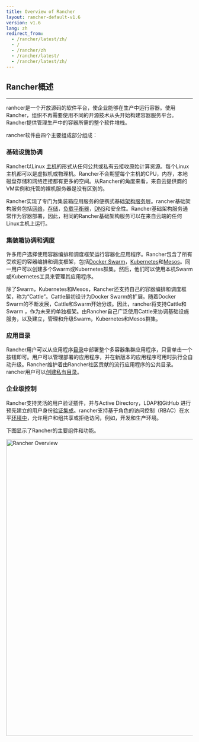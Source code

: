 ```yaml
---
title: Overview of Rancher
layout: rancher-default-v1.6
version: v1.6
lang: zh
redirect_from:
  - /rancher/latest/zh/
  - /
  - /rancher/zh
  - /rancher/latest/
  - /rancher/latest/zh/
---
```


## Rancher概述

------

ranhcer是一个开放源码的软件平台，使企业能够在生产中运行容器。使用Rancher，组织不再需要使用不同的开源技术从头开始构建容器服务平台。Rancher提供管理生产中的容器所需的整个软件堆栈。

rancher软件由四个主要组成部分组成：

### 基础设施协调

Rancher以Linux [主机]({{site.baseurl}}/rancher/{{page.version}}/{{page.lang}}/hosts)的形式从任何公共或私有云接收原始计算资源。每个Linux主机都可以是虚拟机或物理机。Rancher不会期望每个主机的CPU，内存，本地磁盘存储和网络连接都有更多的空间。从Rancher的角度来看，来自云提供商的VM实例和托管的裸机服务器是没有区别的。

Rancher实现了专门为集装箱应用服务的便携式基础[架构服务]({{site.baseurl}}/rancher/{{page.version}}/{{page.lang}}/rancher-services)层。rancher基础架构服务包括[网络]({{site.baseurl}}/rancher/{{page.version}}/{{page.lang}}//rancher-services/networking)，[存储]({{site.baseurl}}/rancher/{{page.version}}/{{page.lang}}/rancher-services/storage-service)，[负载平衡器]({{site.baseurl}}/rancher/{{page.version}}/{{page.lang}}/rancher/%7B%7Bpage.version%7D%7D/%7B%7Bpage.lang%7D%7D/rancher-services/load-balancer)，[DNS]({{site.baseurl}}/rancher/{{page.version}}/{{page.lang}}/rancher/%7B%7Bpage.version%7D%7D/%7B%7Bpage.lang%7D%7D/rancher-services/dns-service)和安全性。Rancher基础架构服务通常作为容器部署，因此，相同的Rancher基础架构服务可以在来自云端的任何Linux主机上运行。

### 集装箱协调和调度

许多用户选择使用容器编排和调度框架运行容器化应用程序。Rancher包含了所有受欢迎的容器编排和调度框架，包括[Docker Swarm]({{site.baseurl}}/rancher/{{page.version}}/{{page.lang}}/swarm)，[Kubernetes]({{site.baseurl}}/rancher/{{page.version}}/{{page.lang}}/kubernetes)和[Mesos]({{site.baseurl}}/rancher/{{page.version}}/{{page.lang}}/mesos)。同一用户可以创建多个Swarm或Kubernetes群集。然后，他们可以使用本机Swarm或Kubernetes工具来管理其应用程序。

除了Swarm，Kubernetes和Mesos，Rancher还支持自己的容器编排和调度框架，称为“Cattle”。Cattle最初设计为Docker Swarm的扩展。随着Docker Swarm的不断发展，Cattle和Swarm开始分歧。因此，rancher将支持Cattle和Swarm ，作为未来的单独框架。由Rancher自己广泛使用Cattle来协调基础设施服务，以及建立，管理和升级Swarm，Kubernetes和Mesos群集。

### 应用目录

Rancher用户可以从应用程序[目录]({{site.baseurl}}/rancher/{{page.version}}/{{page.lang}}/catalog)中部署整个多容器集群应用程序，只需单击一个按钮即可。用户可以管理部署的应用程序，并在新版本的应用程序可用时执行全自动升级。Rancher维护着由Rancher社区贡献的流行应用程序的公共目录。rancher用户可以[创建私有目录]({{site.baseurl}}/rancher/{{page.version}}/{{page.lang}}/catalog/private-catalog/)。

### 企业级控制

Rancher支持灵活的用户验证插件，并与Active Directory，LDAP和GitHub 进行预先建立的用户身份[验证集成]({{site.baseurl}}/rancher/{{page.version}}/{{page.lang}}/configuration/access-control)。rancher支持基于角色的访问控制（RBAC）在水平[环境中]({{site.baseurl}}/rancher/{{page.version}}/{{page.lang}}/environments)，允许用户和组共享或拒绝访问，例如，开发和生产环境。

下图显示了Rancher的主要组件和功能。

<img src="{{site.baseurl}}/img/rancher/rancher_overview_2.png" width="800" alt="Rancher Overview">
